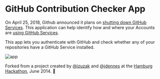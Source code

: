 # GitHub Contribution Checker App

On April 25, 2018, Github announced it plans on [shutting down GitHub Services](https://developer.github.com/v3/guides/replacing-github-services/). This application can help identify how and where your Accounts are [using GitHub Services](https://developer.github.com/v3/guides/replacing-github-services/#migrating-with-our-help).

This app lets you authenticate with GitHub and check whether any of your repositories have a GitHub Service installed.

![app](https://cloud.githubusercontent.com/assets/65057/6320756/b32c9328-bae6-11e4-9ba1-48ced9a5fb6e.png)

Forked from a project created by [@izuzak][izuzak] and [@jdennes][jdennes] at the [Hamburg Hackathon][hamburg-hackathon], June 2014. :bow:

[Replacing GitHub Services]: https://developer.github.com/v3/guides/replacing-github-services/
[Deprecation Blog Post]: https://developer.github.com/changes/2018-04-25-github-services-deprecation/
[izuzak]: https://github.com/izuzak
[jdennes]: https://github.com/jdennes
[hamburg-hackathon]: http://hamburg-hackathon.de/hackathon/
